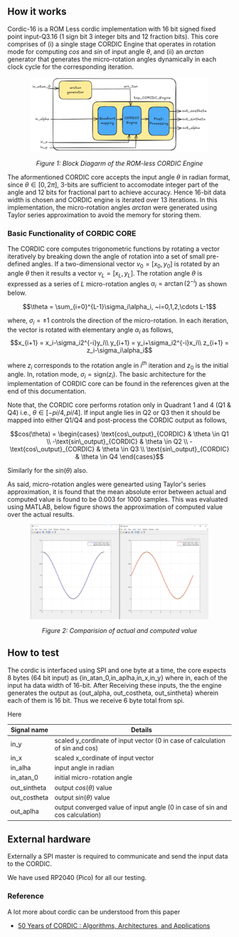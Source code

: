 <!---

This file is used to generate your project datasheet. Please fill in the information below and delete any unused
sections.

You can also include images in this folder and reference them in the markdown. Each image must be less than
512 kb in size, and the combined size of all images must be less than 1 MB.
-->

## How it works
Cordic-16 is a ROM Less cordic implementation with 16 bit signed fixed point input-Q3.16  (1 sign bit 3 integer bits and 12 fraction bits). This core comprises of (i) a single stage CORDIC Engine that operates in rotation mode for computing $cos$ and $sin$ of input angle $\theta$, and (ii) an $arctan$ generator that generates the micro-rotation angles dynamically in each clock cycle for the corresponding iteration.

<p align="center">
  <img src="Block_Diagram.png" alt="Block Diagarm of the ROM-less CORDIC Engine" width="400"/>
</p>
<p align="center"><em>Figure 1: Block Diagarm of the ROM-less CORDIC Engine</em></p>
   
The aformentioned CORDIC core accepts the input angle $\theta$ in radian format, since $\theta \in [0, 2\pi]$, 3-bits are sufficient to accomodate integer part of the angle and 12 bits for fractional part to achieve accuracy. Hence 16-bit data width is chosen and CORDIC engine is iterated over 13 iterations. In this implementation, the micro-rotation angles $arctan$ were generated using Taylor series approximation to avoid the memory for storing them.

### Basic Functionality of CORDIC CORE

The CORDIC core computes trigonometric functions by rotating a vector iteratively by breaking down the angle of rotation into a set of small pre-defined angles. If a two-dimensional vector $v_0=[x_0,y_0]$ is rotated by an angle $\theta$ then it results a vector $v_L=[x_L,y_L]$. The rotation angle $\theta$ is expressed as a series of $L$ micro-rotation angles $\alpha_i = \arctan(2^{-i})$ as shown below.


$$\theta = \sum_{i=0}^{L-1}\sigma_i\alpha_i, ~i=0,1,2,\cdots L-1$$
	
where, $\sigma_i=\pm1$ controls the direction of the micro-rotation. In each iteration, the vector is rotated with elementary angle $\alpha_i$ as follows, 
$$x_{i+1} = x_i-\sigma_i2^{-i}y_i\\
	y_{i+1} = y_i+\sigma_i2^{-i}x_i\\
	z_{i+1} = z_i-\sigma_i\alpha_i$$

where $z_i$ corresponds to the rotation angle in $i^{th}$ iteration and $z_0$ is the initial angle. In, rotation mode, $\sigma_i = \text{sign}(z_i)$. The basic architecture for the implementation of CORDIC core can be found in the references given at the end of this documentation.

Note that, the CORDIC core performs rotation only in Quadrant 1 and 4 (Q1 & Q4) i.e., $\theta \in [-pi/4 , pi/4]$. If input angle lies in Q2 or Q3 then it should be mapped into either Q1/Q4 and post-process the CORDIC output as follows,

$$cos(\theta) =
\begin{cases}
  \text{cos\_output}_{CORDIC} & \theta \in Q1 \\
  -\text{sin\_output}_{CORDIC} & \theta \in Q2 \\
  -\text{cos\_output}_{CORDIC} & \theta \in Q3 \\
  \text{sin\_output}_{CORDIC} & \theta \in Q4
\end{cases}$$

Similarly for the $sin(\theta)$ also.

As said, micro-rotation angles were genearted using Taylor's series approximation, it is found that the mean absolute error between actual and computed value is found to be $0.003$ for $1000$ samples. This was evaluated using MATLAB, below figure shows the approximation of computed value over the actual results.

<p align="center">
  <img src="MATLAB_comparison_result.png" alt="Comparision of actual and computed value" width="400"/>
</p>
<p align="center"><em>Figure 2: Comparision of actual and computed value</em></p>

## How to test

The cordic is interfaced using SPI and one byte at a time, the core expects 8 bytes (64 bit input) as {in_atan_0,in_aplha,in_x,in_y} where in, each of the input ha data width of 16-bit. After Receiving these inputs, the the engine generates the output as {out_alpha, out_costheta, out_sintheta} wherein each of them is 16 bit. Thus we receive 6 byte total from spi.

Here 


|  Signal name           | Details      |
|------------------------|------------  |
|     in_y               | scaled y_cordinate of input vector (0 in case of calculation of sin and cos)|
|     in_x               | scaled x_cordinate of input vector          |
|     in_alha           | input angle in radian            |
|     in_atan_0          | initial micro-rotation angle             |
|     out_sintheta       | output $cos(\theta)$ value             |
|     out_costheta       | output $sin(\theta)$ value             |
|     out_aplha          | output converged value of input angle (0 in case of sin and cos calculation)             |


## External hardware

Externally a SPI master is required to communicate and send the input data to the CORDIC.

We have used RP2040 (Pico) for all our testing.


### Reference 

A lot more about cordic can be understood from this paper 
 * [50 Years of CORDIC : Algorithms, Architectures, and Applications](https://ieeexplore.ieee.org/document/5089431)
